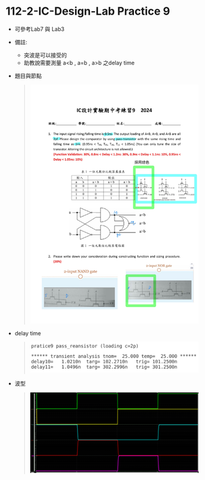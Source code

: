 # 112-2-IC-Design-Lab Practice 9

- 可參考Lab7 與 Lab3
- 備註: 
    - 突波是可以接受的
    - 助教說需要測量 a<b , a=b , a>b 之delay time 
  
- 題目與節點
    >![alt text](p9_node.jpg)
- delay time
    >![alt text](p9_delay.png)
- 波型
    >![alt text](p9_wave.png)
